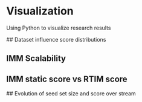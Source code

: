 # Visualization

Using Python to visualize research results

## Dataset influence score distributions

## IMM Scalability

## IMM static score vs RTIM score

## Evolution of seed set size and score over stream
